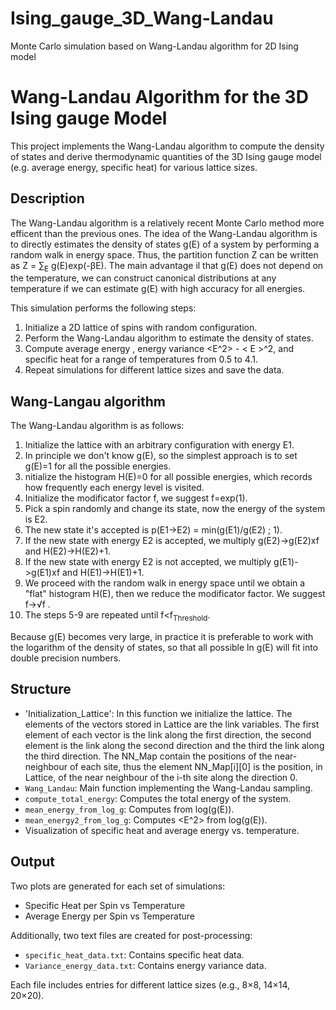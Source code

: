 # Ising_gauge_3D_Wang-Landau
Monte Carlo simulation based on Wang-Landau algorithm for 2D Ising model

# Wang-Landau Algorithm for the 3D Ising gauge Model

This project implements the Wang-Landau algorithm to compute the density of states and derive thermodynamic quantities of the 3D Ising gauge model (e.g. average energy, specific heat) for various lattice sizes.

## Description

The Wang-Landau algorithm is a relatively recent Monte Carlo method more efficent than the previous ones.
The idea of the Wang-Landau algorithm is to directly estimates the density of states g(E) of a system by performing a random walk in energy space.
Thus, the partition function Z can be written as Z = ∑<sub>E</sub> g(E)exp(-βE). The main advantage il that g(E) does not depend on the temperature, we can construct canonical 
distributions at any temperature if we can estimate g(E) with high accuracy for all energies. 


This simulation performs the following steps:

1. Initialize a 2D lattice of spins with random configuration.
2. Perform the Wang-Landau algorithm to estimate the density of states.
3. Compute average energy <E>, energy variance <E^2> - < E >^2, and specific heat for a range of temperatures from 0.5 to 4.1.
4. Repeat simulations for different lattice sizes and save the data.

## Wang-Langau algorithm

The Wang-Landau algorithm is as follows:

1. Initialize the lattice with an arbitrary configuration with energy E1.
2. In principle we don't know g(E), so the simplest approach is to set g(E)=1 for all the possible energies.
3. nitialize the histogram H(E)=0 for all possible energies, which records how frequently each energy level is visited.
4. Initialize the modificator factor f, we suggest f=exp(1).
5. Pick a spin randomly and change its state, now the energy of the system is E2.
6. The new state it's accepted is p(E1->E2) = min(g(E1)/g(E2) ; 1).
7. If the new state with energy E2 is accepted, we multiply g(E2)->g(E2)xf and H(E2)->H(E2)+1.
8. If the new state with energy E2 is not accepted, we multiply g(E1)->g(E1)xf and H(E1)->H(E1)+1.
9. We proceed with the random walk in energy space until we obtain a "flat" histogram H(E), then we reduce the modificator factor. We suggest f->√f .
10. The steps 5-9 are repeated until f<f<sub>Threshold</sub>.

Because g(E) becomes very large, in practice it is preferable to work with the logarithm of the density of states, so that all possible ln g(E) will fit into double precision numbers.
## Structure

- 'Initialization_Lattice': In this function we initialize the lattice. The elements of the vectors stored in Lattice are the link variables. The first element of each vector is the link along the first direction, the second element is the link along the second direction and the third the link along the third direction. The NN_Map contain the positions of the near-neighbour of each site, thus the element NN_Map[i][0] is the position, in Lattice, of the near neighbour of the i-th site along the direction 0.
- `Wang_Landau`: Main function implementing the Wang-Landau sampling.
- `compute_total_energy`: Computes the total energy of the system.
- `mean_energy_from_log_g`: Computes <E> from log(g(E)).
- `mean_energy2_from_log_g`: Computes <E^2> from log(g(E)).
- Visualization of specific heat and average energy vs. temperature.

## Output

Two plots are generated for each set of simulations:

- Specific Heat per Spin vs Temperature
- Average Energy per Spin vs Temperature

Additionally, two text files are created for post-processing:

- `specific_heat_data.txt`: Contains specific heat data.
- `Variance_energy_data.txt`: Contains energy variance data.

Each file includes entries for different lattice sizes (e.g., 8×8, 14×14, 20×20).

